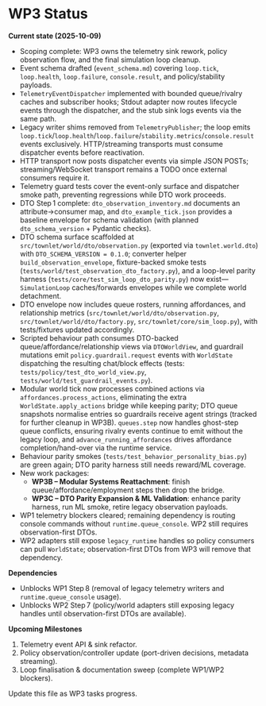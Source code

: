 # WP3 Status

**Current state (2025-10-09)**
- Scoping complete: WP3 owns the telemetry sink rework, policy observation flow, and the final simulation loop cleanup.
- Event schema drafted (`event_schema.md`) covering `loop.tick`, `loop.health`, `loop.failure`, `console.result`, and policy/stability payloads.
- `TelemetryEventDispatcher` implemented with bounded queue/rivalry caches and subscriber hooks; Stdout adapter now routes lifecycle events through the dispatcher, and the stub sink logs events via the same path.
- Legacy writer shims removed from `TelemetryPublisher`; the loop emits `loop.tick`/`loop.health`/`loop.failure`/`stability.metrics`/`console.result` events exclusively. HTTP/streaming transports must consume dispatcher events before reactivation.
- HTTP transport now posts dispatcher events via simple JSON POSTs; streaming/WebSocket transport remains a TODO once external consumers require it.
- Telemetry guard tests cover the event-only surface and dispatcher smoke path, preventing regressions while DTO work proceeds.
- DTO Step 1 complete: `dto_observation_inventory.md` documents an attribute→consumer map, and `dto_example_tick.json` provides a baseline envelope for schema validation (with planned `dto_schema_version` + Pydantic checks).
- DTO schema surface scaffolded at `src/townlet/world/dto/observation.py` (exported via `townlet.world.dto`) with `DTO_SCHEMA_VERSION = 0.1.0`; converter helper `build_observation_envelope`, fixture-backed smoke tests (`tests/world/test_observation_dto_factory.py`), and a loop-level parity harness (`tests/core/test_sim_loop_dto_parity.py`) now exist—`SimulationLoop` caches/forwards envelopes while we complete world detachment.
- DTO envelope now includes queue rosters, running affordances, and relationship metrics (`src/townlet/world/dto/observation.py`, `src/townlet/world/dto/factory.py`, `src/townlet/core/sim_loop.py`), with tests/fixtures updated accordingly.
- Scripted behaviour path consumes DTO-backed queue/affordance/relationship views via `DTOWorldView`, and guardrail mutations emit `policy.guardrail.request` events with `WorldState` dispatching the resulting chat/block effects (tests: `tests/policy/test_dto_world_view.py`, `tests/world/test_guardrail_events.py`).
- Modular world tick now processes combined actions via `affordances.process_actions`, eliminating
  the extra `WorldState.apply_actions` bridge while keeping parity; DTO queue snapshots normalise
  entries so guardrails receive agent strings (tracked for further cleanup in WP3B). `queues.step`
  now handles ghost-step queue conflicts, ensuring rivalry events continue to emit without the
  legacy loop, and `advance_running_affordances` drives affordance completion/hand-over via the
  runtime service.
- Behaviour parity smokes (`tests/test_behavior_personality_bias.py`) are green again; DTO parity
  harness still needs reward/ML coverage.
- New work packages:
  - **WP3B – Modular Systems Reattachment**: finish queue/affordance/employment steps then drop the
    bridge.
  - **WP3C – DTO Parity Expansion & ML Validation**: enhance parity harness, run ML smoke, retire
    legacy observation payloads.
- WP1 telemetry blockers cleared; remaining dependency is routing console commands without `runtime.queue_console`. WP2 still requires observation-first DTOs.
- WP2 adapters still expose `legacy_runtime` handles so policy consumers can pull `WorldState`; observation-first DTOs from WP3 will remove that dependency.

**Dependencies**
- Unblocks WP1 Step 8 (removal of legacy telemetry writers and `runtime.queue_console` usage).
- Unblocks WP2 Step 7 (policy/world adapters still exposing legacy handles until observation-first DTOs are available).

**Upcoming Milestones**
1. Telemetry event API & sink refactor.
2. Policy observation/controller update (port-driven decisions, metadata streaming).
3. Loop finalisation & documentation sweep (complete WP1/WP2 blockers).

Update this file as WP3 tasks progress.
